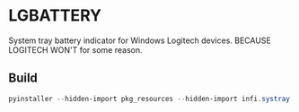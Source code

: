 # LGBATTERY

System tray battery indicator for Windows Logitech devices. BECAUSE LOGITECH WON'T for some reason.



## Build
```powershell
pyinstaller --hidden-import pkg_resources --hidden-import infi.systray --onefile --noconsole .\lgbattery.py
```